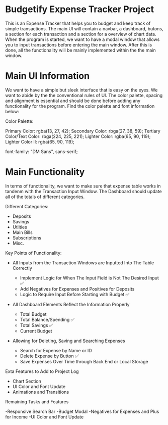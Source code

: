 # Budgetify Expense Tracker Project
This is an Expense Tracker that helps you to budget and keep track of simple transactions.
The main UI will contain a navbar, a dashboard, butons, a section for each transaction and a section for a overview of chart data.
When the program is started, we want to have a modal window that allows you to input transactions before entering the main window. 
After this is done, all the functionality will be mainly implemented within the the main window. 

# Main UI Information 
We want to have a simple but sleek interface that is easy on the eyes. We want to abide by the the conventional rules of UI.
The color palette, spacing and alignment is essential and should be done before adding any functionality for the program. 
Find the color palette and font information below:

Color Palette:

Primary Color: rgba(13, 27, 42);
Secondary Color: rbga(27, 38, 59);
Tertiary Color/Text Color: rbga(224, 225, 221);
Lighter Color: rgba(65, 90, 119);
Lighter Color II: rgba(65, 90, 119);

font-family: "DM Sans", sans-serif;


# Main Functionality
In terms of functionality, we want to make sure that expense table works in tandenm with the Transaction Input Window. The Dashboard should update all of the totals of different categories. 

Different Categories:
- Deposits 
- Savings  
- Utlities 
- Main Bills 
- Subscriptions 
- Misc. 

Key Points of Functionality:

- All Inputs from the Transaction Windows are Inputted Into The Table Correctly
    - Implement Logic for When The Input Field is Not The Desired Input ✅
    - Add Negatives for Expenses and Positives for Deposits 
    - Logic to Require Input Before Starting with Budget ✅

- All Dashboard Elements Reflect the Information Properly 
  - Total Budget 
  - Total Balance/Spending ✅
  - Total Savings ✅
  - Current Budget 

- Allowing for Deleting, Saving and Searching Expenses 
  - Search for Expense by Name or ID 
  - Delete Expense by Button ✅
  - Save Expenses Over Time through Back End or Local Storage


Exta Features to Add to Project Log 
  - Chart Section 
  - UI Color and Font Update
  - Animations and Transitions


Remaining Tasks and Features

-Responsive Search Bar 
-Budget Modal 
-Negatives for Expenses and Plus for Income 
-UI Color and Font Update